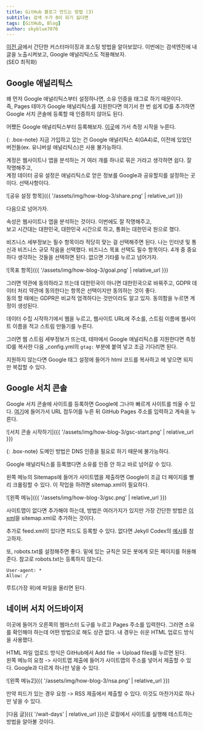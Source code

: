 ```yaml
---
title: GitHub 블로그 만드는 방법 (3)
subtitle: 검색 수가 0이 되기 싫다면
tags: [GitHub, Blog]
author: skyblue7070
---
```

[이전 글](https://skyblue7070.github.io/2025-01-29-how-blog-2)에서 간단한 커스터마이징과 포스팅 방법을 알아보았다. 이번에는 검색엔진에 내 글을 노출시켜보고, Google 애널리틱스도 적용해보자.
<br>
(SEO 최적화)

## Google 애널리틱스

왜 먼저 Google 애널리틱스부터 설정하나면, 소유 인증을 태그로 하기 때문이다.
<br>
즉, Pages 테마가 Google 애널리틱스를 지원한다면 여기서 한 번 쉽게 ID를 추가하면 Google 서치 콘솔에 등록할 때 인증하지 않아도 된다.

어쨌든 Google 애널리틱스부터 등록해보자.
[이곳](https://analytics.google.com)에 가서 측정 시작을 누른다.

{: .box-note}
지금 가입하고 있는 건 Google 애널리틱스 4(GA4)로, 이전에 있었던 버전들(ex. 유니버설 애널리틱스)은 사용 불가능하다.

계정은 웹사이트나 앱을 분석하는 거 여러 개를 하나로 묶은 거라고 생각하면 쉽다. 잘 작명해주고,
<br>
계정 데이터 공유 설정은 애널리틱스로 얻은 정보를 Google과 공유할지를 설정하는 곳이다. 선택사항이다.

![공유 설정 항목]({{ '/assets/img/how-blog-3/share.png' | relative_url }})

다음으로 넘어가자.

속성은 웹사이트나 앱을 분석하는 것이다. 이번에도 잘 작명해주고,
<br>
보고 시간대는 대한민국, 대한민국 시간으로 하고,
통화는 대한민국 원으로 했다.

비즈니스 세부정보는 필수 항목이라 적당히 맞는 걸 선택해주면 된다. 나는 인터넷 및 통신과 비즈니스 규모 작음을 선택했다. 비즈니스 목표 선택도 필수 항목이다. 4개 중 중요하다 생각하는 것들을 선택하면 된다. 없으면 기타를 누르고 넘어가자.

![목표 항목]({{ '/assets/img/how-blog-3/goal.png' | relative_url }})

그러면 약관에 동의하라고 뜨는데 대한민국이 아니면 대한민국으로 바꿔주고, GDPR 데이터 처리 약관에 동의한다는 항목은 선택이지만 동의하는 것이 좋다. 
<br>
동의 할 때에는 GDPR은 비교적 엄격하다는 것만이라도 알고 있자.
동의함을 누르면 계정이 생성된다.

데이터 수집 시작하기에서 웹을 누르고,
웹사이트 URL에 주소를, 스트림 이름에 웹사이트 이름을 적고 스트림 만들기를 누른다.

그러면 웹 스트림 세부정보가 뜨는데, 테마에서 Google 애널리틱스를 지원한다면 측정 ID를 복사한 다음 _config.yml의 `gtag:` 부분에 붙여 넣고 조금 기다리면 된다.

지원하지 않는다면 Google 태그 설정에 들어가 html 코드를 복사하고 <head>에 넣으면 되지만 복잡할 수 있다.

## Google 서치 콘솔

Google 서치 콘솔에 사이트를 등록하면 Google에 그나마 빠르게 사이트를 띄울 수 있다.
[여기](https://search.google.com/search-console)에 들어가서 URL 접두어를 누른 뒤 GitHub Pages 주소를 입력하고 계속을 누른다.

![서치 콘솔 시작하기]({{ '/assets/img/how-blog-3/gsc-start.png' | relative_url }})

{: .box-note}
도메인 방법은 DNS 인증을 필요로 하기 때문에 불가능하다.

Google 애널리틱스를 등록했다면 소유를 인증 안 하고 바로 넘어갈 수 있다.

왼쪽 메뉴의 Sitemaps에 들어가 사이트맵을 제출하면 Google이 조금 더 페이지를 빨리 크롤링할 수 있다. 이 작업을 하려면 sitemap.xml이 필요하다.

![왼쪽 메뉴]({{ '/assets/img/how-blog-3/gsc.png' | relative_url }})

사이트맵이 없다면 추가해야 하는데, 방법은 여러가지가 있지만 가장 간단한 방법은 [이 xml](https://raw.githubusercontent.com/skyblue7070/blog/assets/img/how-blog-3/ex-sitemap.xml)을 sitemap.xml로 추가하는 것이다.

추가로 feed.xml이 있다면 피드도 등록할 수 있다. 없다면 Jekyll Codex의 [예시](https://raw.githubusercontent.com/jhvanderschee/jekyllcodex/gh-pages/feed.xml)를 참고하자.

또, robots.txt를 설정해주면 좋다. 밑에 있는 규칙은 모든 봇에게 모든 페이지를 허용해준다. 참고로 robots.txt는 등록하지 않는다.

```
User-agent: *
Allow: /
```

루트(가장 위)에 파일을 올리면 된다.

## 네이버 서치 어드바이저

이곳에 들어가 오른쪽의 웹마스터 도구를 누르고 Pages 주소를 입력한다.
그러면 소유를 확인해야 하는데 어떤 방법으로 해도 상관 없다. 내 경우는 쉬운 HTML 업로드 방식을 사용했다.

HTML 파일 업로드 방식은 GitHub에서 Add file -> Upload files를 누르면 된다.
<br>
왼쪽 메뉴의 요청 -> 사이트맵 제출에 들어가 사이트맵의 주소를 넣어서 제출할 수 있다. Google과 다르게 하나만 넣을 수 있다.

![왼쪽 메뉴2]({{ '/assets/img/how-blog-3/nsa.png' | relative_url }})

만약 피드가 있는 경우 요청 -> RSS 제출에서 제출할 수 있다. 이것도 마찬가지로 하나만 넣을 수 있다.

[다음 글]({{ '/wait-days' | relative_url }})은 로컬에서 사이트를 실행해 테스트하는 방법을 알아볼 것이다.